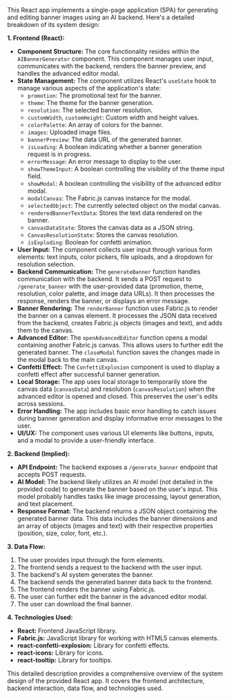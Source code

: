 This React app implements a single-page application (SPA) for generating and editing banner images using an AI backend. Here's a detailed breakdown of its system design:

**1. Frontend (React):**

* **Component Structure:** The core functionality resides within the `AIBannerGenerator` component.  This component manages user input, communicates with the backend, renders the banner preview, and handles the advanced editor modal.
* **State Management:**  The component utilizes React's `useState` hook to manage various aspects of the application's state:
    * `promotion`:  The promotional text for the banner.
    * `theme`: The theme for the banner generation.
    * `resolution`: The selected banner resolution.
    * `customWidth`, `customHeight`: Custom width and height values.
    * `colorPalette`:  An array of colors for the banner.
    * `images`: Uploaded image files.
    * `bannerPreview`: The data URL of the generated banner.
    * `isLoading`: A boolean indicating whether a banner generation request is in progress.
    * `errorMessage`:  An error message to display to the user.
    * `showThemeInput`: A boolean controlling the visibility of the theme input field.
    * `showModal`: A boolean controlling the visibility of the advanced editor modal.
    * `modalCanvas`: The Fabric.js canvas instance for the modal.
    * `selectedObject`: The currently selected object on the modal canvas.
    * `renderedBannerTextData`: Stores the text data rendered on the banner.
    * `canvasDataState`: Stores the canvas data as a JSON string.
    * `CanvasResolutionState`: Stores the canvas resolution.
    * `isExploding`: Boolean for confetti animation.
* **User Input:**  The component collects user input through various form elements: text inputs, color pickers, file uploads, and a dropdown for resolution selection.
* **Backend Communication:** The `generateBanner` function handles communication with the backend. It sends a POST request to `/generate_banner` with the user-provided data (promotion, theme, resolution, color palette, and image data URLs).  It then processes the response, renders the banner, or displays an error message.
* **Banner Rendering:** The `renderBanner` function uses Fabric.js to render the banner on a canvas element. It processes the JSON data received from the backend, creates Fabric.js objects (images and text), and adds them to the canvas.
* **Advanced Editor:** The `openAdvancedEditor` function opens a modal containing another Fabric.js canvas. This allows users to further edit the generated banner.  The `closeModal` function saves the changes made in the modal back to the main canvas.
* **Confetti Effect:** The `ConfettiExplosion` component is used to display a confetti effect after successful banner generation.
* **Local Storage:** The app uses local storage to temporarily store the canvas data (`canvasData`) and resolution (`canvasResolution`) when the advanced editor is opened and closed. This preserves the user's edits across sessions.
* **Error Handling:** The app includes basic error handling to catch issues during banner generation and display informative error messages to the user.
* **UI/UX:** The component uses various UI elements like buttons, inputs, and a modal to provide a user-friendly interface.

**2. Backend (Implied):**

* **API Endpoint:** The backend exposes a `/generate_banner` endpoint that accepts POST requests.
* **AI Model:** The backend likely utilizes an AI model (not detailed in the provided code) to generate the banner based on the user's input.  This model probably handles tasks like image processing, layout generation, and text placement.
* **Response Format:** The backend returns a JSON object containing the generated banner data. This data includes the banner dimensions and an array of objects (images and text) with their respective properties (position, size, color, font, etc.).

**3. Data Flow:**

1. The user provides input through the form elements.
2. The frontend sends a request to the backend with the user input.
3. The backend's AI system generates the banner.
4. The backend sends the generated banner data back to the frontend.
5. The frontend renders the banner using Fabric.js.
6. The user can further edit the banner in the advanced editor modal.
7. The user can download the final banner.

**4. Technologies Used:**

* **React:**  Frontend JavaScript library.
* **Fabric.js:**  JavaScript library for working with HTML5 canvas elements.
* **react-confetti-explosion:** Library for confetti effects.
* **react-icons:** Library for icons.
* **react-tooltip:** Library for tooltips.


This detailed description provides a comprehensive overview of the system design of the provided React app.  It covers the frontend architecture, backend interaction, data flow, and technologies used.
